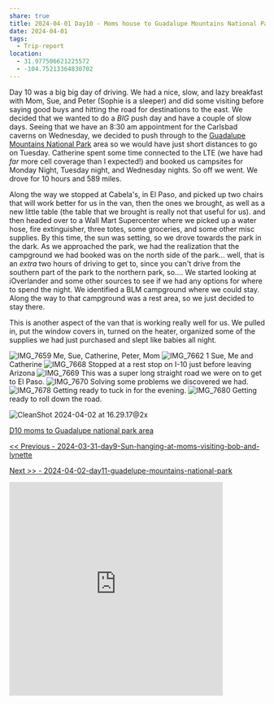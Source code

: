 ```yaml
---
share: true
title: 2024-04-01 Day10 - Moms house to Guadalupe Mountains National Park
date: 2024-04-01
tags:
  - Trip-report
location:
  - 31.977506621225572
  - -104.75213364830702
---
```



Day 10 was a big big day of driving.   We had a nice, slow, and lazy breakfast with Mom, Sue, and Peter (Sophie is a sleeper) and did some visiting before saying good buys and hitting the road for destinations to the east.    We decided that we wanted to do a _BIG_ push day and have a couple of slow days.   Seeing that we have an 8:30 am appointment for the Carlsbad caverns on Wednesday, we decided to push through to the [Guadalupe Mountains National Park](https://www.nps.gov/gumo/) area so  we would have just short distances to go on Tuesday.   Catherine spent some time connected to the LTE (we have had _far_ more cell coverage than I expected!) and booked us campsites for Monday Night, Tuesday night, and Wednesday nights. So off we went.   We drove for 10 hours and 589 miles.   

Along the way we stopped at Cabela's, in El Paso, and picked up two chairs that will work better for us in the van, then the ones we brought, as well as a new little table (the table that we brought is really not that useful for us).  and then headed over to a Wall Mart Supercenter where we picked up a water hose, fire extinguisher, three totes, some groceries, and some other misc supplies.     By this time, the sun was setting, so we drove towards the park in the dark.   As we approached the park, we had the realization that the campground we had booked was on the north side of the park...   well, that is an _extra_ two hours of driving to get to, since you can't drive from the southern part of the park to the northern park, so....   We started looking at iOverlander and some other sources to see if we had any options for where to spend the night.  We identified a BLM campground where we could stay.  Along the way to that campground was a rest area, so we just decided to stay there.  

This is another aspect of the van that is working really well for us.   We pulled in, put the window covers in, turned on the heater, organized some of the supplies we had just purchased and slept like babies all night.


![IMG_7659](../attachments/IMG_7659.jpeg)
Me, Sue, Catherine, Peter, Mom
![IMG_7662 1](../attachments/IMG_7662%201.jpeg)
Sue, Me and Catherine
![IMG_7668](../attachments/IMG_7668.jpeg)
Stopped at a rest stop on I-10 just before leaving Arizona
![IMG_7669](../attachments/IMG_7669.jpeg)
This was a super long straight road we were on to get to El Paso.
![IMG_7670](../attachments/IMG_7670.jpeg)
Solving some problems we discovered we had.
![IMG_7678](../attachments/IMG_7678.jpeg)
Getting ready to tuck in for the evening.
![IMG_7680](../attachments/IMG_7680.jpeg)
Getting ready to roll down the road.

![CleanShot 2024-04-02 at 16.29.17@2x](../attachments/CleanShot%202024-04-02%20at%2016.29.17@2x.png)

[D10 moms to Guadalupe national park area](https://www.gaiagps.com/public/G3HpdoUcyaGfm6pV0ccbHHFx/)

[<< Previous - 2024-03-31-day9-Sun-hanging-at-moms-visiting-bob-and-lynette](./2024-03-31-day9-Sun-hanging-at-moms-visiting-bob-and-lynette.md)

[Next >> - 2024-04-02-day11-guadelupe-mountains-national-park](./2024-04-02-day11-guadelupe-mountains-national-park.md)

<iframe src="https://www.gaiagps.com/public/G3HpdoUcyaGfm6pV0ccbHHFx/?embed=True" style="border:none; overflow-y: hidden; background-color:white; min-width: 320px; max-width:420px; width:100%; height: 420px;" seamless />

